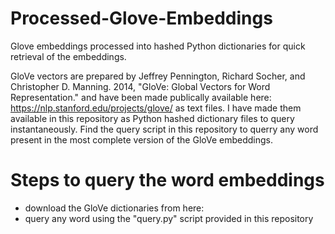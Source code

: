 # Processed-Glove-Embeddings
Glove embeddings processed into hashed Python dictionaries for quick retrieval of the embeddings.

GloVe vectors are prepared by Jeffrey Pennington, Richard Socher, and Christopher D. Manning. 2014, 
"GloVe: Global Vectors for Word Representation." and have been made publically available here: https://nlp.stanford.edu/projects/glove/
as text files.
I have made them available in this repository as Python hashed dictionary files to query instantaneously. 
Find the query script in this repository to querry any word present in the most complete version of the GloVe embeddings.

# Steps to query the word embeddings
* download the GloVe dictionaries from here: 
* query any word using the "query.py" script provided in this repository
